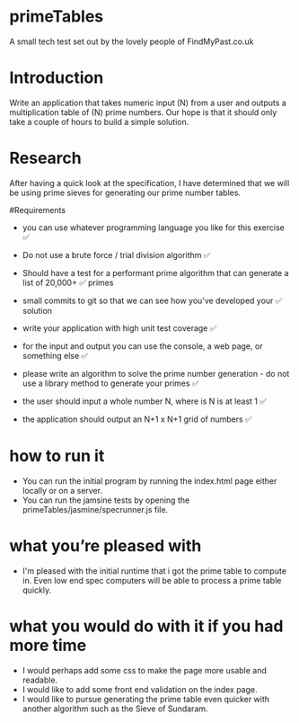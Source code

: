 # primeTables
A small tech test set out by the lovely people of FindMyPast.co.uk

# Introduction 

Write an application that takes numeric input (N) from a user and outputs a
multiplication table of (N) prime numbers. Our hope is that it should only take a couple of hours to
build a simple solution.

# Research

After having a quick look at the specification, I have determined that we will be using prime sieves for generating our prime number tables. 

#Requirements

- you can use whatever programming language you like for this exercise :white_check_mark:

- Do not use a brute force / trial division algorithm :white_check_mark:

- Should have a test for a performant prime algorithm that can generate a list of 20,000+ :white_check_mark:
primes

- small commits to git so that we can see how you’ve developed your :white_check_mark:
solution

- write your application with high unit test coverage :white_check_mark:

- for the input and output you can use the console, a web page, or something 
else :white_check_mark:
 
- please write an algorithm to solve the prime number generation - do not use a library method
to generate your primes :white_check_mark:

- the user should input a whole number N, where is N is at least 1 :white_check_mark:

- the application should output an N+1 x N+1 grid of numbers :white_check_mark:

# how to run it

- You can run the initial program by running the index.html page either locally or on a server.
- You can run the jamsine tests by opening the primeTables/jasmine/specrunner.js file.

# what you’re pleased with

- I'm pleased with the initial runtime that i got the prime table to compute in. Even low end spec computers will be able to process a prime table quickly. 

# what you would do with it if you had more time

 - I would perhaps add some css to make the page more usable and readable.
 - I would like to add some front end validation on the index page. 
 - I would like to pursue generating the prime table even quicker with another algorithm such as the Sieve of Sundaram. 
